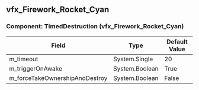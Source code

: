 ## vfx_Firework_Rocket_Cyan

### Component: TimedDestruction (vfx_Firework_Rocket_Cyan)

|Field|Type|Default Value|
|-----|----|-------------|
|m_timeout|System.Single|20|
|m_triggerOnAwake|System.Boolean|True|
|m_forceTakeOwnershipAndDestroy|System.Boolean|False|

